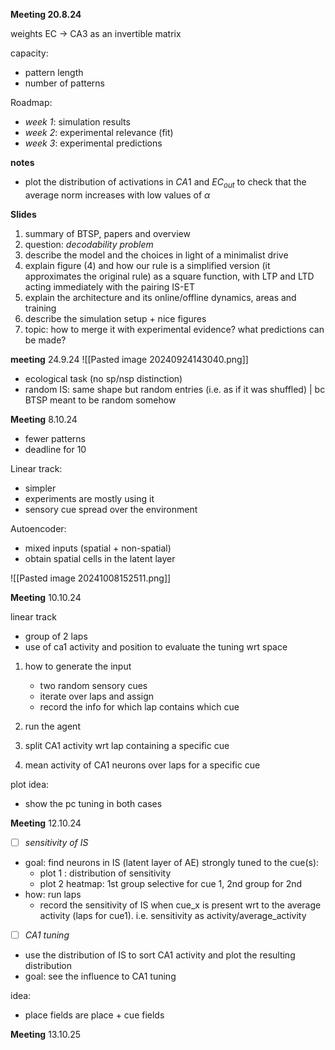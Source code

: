 
**Meeting 20.8.24**

weights EC $\to$ CA3 as an invertible matrix

capacity:
- pattern length 
- number of patterns

Roadmap:
- *week 1*: simulation results
- *week 2*: experimental relevance (fit)
- *week 3*: experimental predictions

**notes**
- plot the distribution of activations in $CA1$ and $EC_{out}$ to check that the average norm increases with low values of $\alpha$


**Slides**
1. summary of BTSP, papers and overview
2. question: *decodability problem*
3. describe the model and the choices in light of a minimalist drive
4. explain figure (4) and how our rule is a simplified version (it approximates the original rule) as a square function, with LTP and LTD acting immediately with the pairing IS-ET
5. explain the architecture and its online/offline dynamics, areas and training
6. describe the simulation setup + nice figures
7. topic: how to merge it with experimental evidence? what predictions can be made?



**meeting** 24.9.24
![[Pasted image 20240924143040.png]]
- ecological task (no sp/nsp distinction)
- random IS: same shape but random entries (i.e. as if it was shuffled) | bc BTSP meant to be random somehow



**Meeting** 8.10.24

- fewer patterns
- deadline for 10

Linear track:
- simpler
- experiments are mostly using it
- sensory cue spread over the environment

Autoencoder:
- mixed inputs (spatial + non-spatial)
- obtain spatial cells in the latent layer


![[Pasted image 20241008152511.png]]


**Meeting** 10.10.24

linear track
- group of 2 laps
- use of ca1 activity and position to evaluate the tuning wrt space

1. how to generate the input
	- two random sensory cues
	- iterate over laps and assign
	- record the info for which lap contains which cue

2. run the agent
3. split CA1 activity wrt lap containing a specific cue
4. mean activity of CA1 neurons over laps for a specific cue

plot idea:
- show the pc tuning in both cases

**Meeting** 12.10.24


- [ ] *sensitivity of IS*
- goal: find neurons in IS (latent layer of AE) strongly tuned to the cue(s):
	- plot 1 : distribution of sensitivity
	- plot 2 heatmap: 1st group selective for cue 1, 2nd group for 2nd
- how: run laps
	- record the sensitivity of IS when cue_x is present wrt to the average activity (laps for cue1). i.e. sensitivity as activity/average_activity

- [ ] *CA1 tuning*
- use the distribution of IS to sort CA1 activity and plot the resulting distribution
- goal: see the influence to CA1 tuning

idea:
- place fields are place + cue fields




**Meeting** 13.10.25
